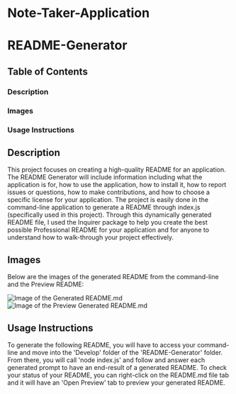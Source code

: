 # Note-Taker-Application

# README-Generator

## Table of Contents
### Description
### Images
### Usage Instructions

## Description
This project focuses on creating a high-quality README for an application. The README Generator will include information including what the application is for, how to use the application, how to install it, how to report issues or questions, how to make contributions, and how to choose a specific license for your application. The project is easily done in the command-line application to generate a README through index.js (specifically used in this project). Through this dynamically generated README file, I used the Inquirer package to help you create the best possible Professional README for your application and for anyone to understand how to walk-through your project effectively.

## Images
Below are the images of the generated README from the command-line and the Preview README:

<img src="./Develop/assets/img2.png" alt="Image of the Generated README.md">
<img src="./Develop/assets/img1.png" alt="Image of the Preview Generated README.md">

## Usage Instructions
To generate the following README, you will have to access your command-line and move into the 'Develop' folder of the 'README-Generator' folder. From there, you will call 'node index.js' and follow and answer each generated prompt to have an end-result of a generated README. To check your status of your README, you can right-click on the README.md file tab and it will have an 'Open Preview' tab to preview your generated README. 